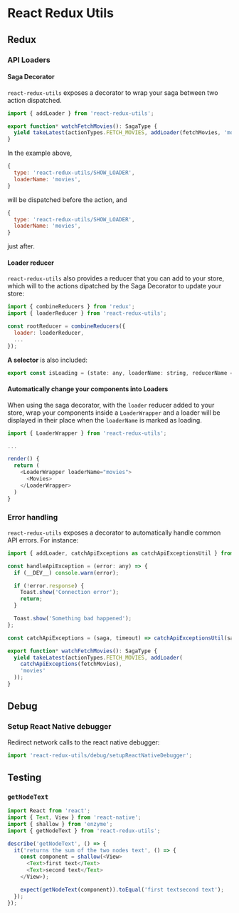 # React Redux Utils

## Redux

### API Loaders

#### Saga Decorator

`react-redux-utils` exposes a decorator to wrap your saga between two action dispatched.

```javascript
import { addLoader } from 'react-redux-utils';

export function* watchFetchMovies(): SagaType {
  yield takeLatest(actionTypes.FETCH_MOVIES, addLoader(fetchMovies, 'movies'));
}
```

In the example above,
```javascript
{
  type: 'react-redux-utils/SHOW_LOADER',
  loaderName: 'movies',
}
```
will be dispatched before the action, and
```javascript
{
  type: 'react-redux-utils/SHOW_LOADER',
  loaderName: 'movies',
}
```
just after.

#### Loader reducer

`react-redux-utils` also provides a reducer that you can add to your store, which will to the actions dipatched by the Saga Decorator to update your store:

```javascript
import { combineReducers } from 'redux';
import { loaderReducer } from 'react-redux-utils';

const rootReducer = combineReducers({
  loader: loaderReducer,
  ...
});
```

**A selector** is also included:
```javascript
export const isLoading = (state: any, loaderName: string, reducerName = 'loader'): boolean
```

#### Automatically change your components into Loaders

When using the saga decorator, with the `loader` reducer added to your store, wrap your components inside a `LoaderWrapper` and a loader will be displayed in their place when the `loaderName` is marked as loading.

```javascript
import { LoaderWrapper } from 'react-redux-utils';

...

render() {
  return (
    <LoaderWrapper loaderName="movies">
      <Movies>
    </LoaderWrapper>
  )
}
```

### Error handling

`react-redux-utils` exposes a decorator to automatically handle common API errors. For instance:

```javascript
import { addLoader, catchApiExceptions as catchApiExceptionsUtil } from 'react-redux-utils';

const handleApiException = (error: any) => {
  if (__DEV__) console.warn(error);

  if (!error.response) {
    Toast.show('Connection error');
    return;
  }

  Toast.show('Something bad happened');
};

const catchApiExceptions = (saga, timeout) => catchApiExceptionsUtil(saga, timeout, handleApiException);

export function* watchFetchMovies(): SagaType {
  yield takeLatest(actionTypes.FETCH_MOVIES, addLoader(
    catchApiExceptions(fetchMovies),
    'movies'
  ));
}
```

## Debug

### Setup React Native debugger

Redirect network calls to the react native debugger:
```javascript
import 'react-redux-utils/debug/setupReactNativeDebugger';
```

## Testing

### `getNodeText`

```javascript
import React from 'react';
import { Text, View } from 'react-native';
import { shallow } from 'enzyme';
import { getNodeText } from 'react-redux-utils';

describe('getNodeText', () => {
  it('returns the sum of the two nodes text', () => {
    const component = shallow(<View>
      <Text>first text</Text>
      <Text>second text</Text>
    </View>);

    expect(getNodeText(component)).toEqual('first textsecond text');
  });
});
```
